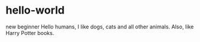 # hello-world
new beginner
Hello humans, 
I like dogs, cats and all other animals.
Also, like Harry Potter books.

